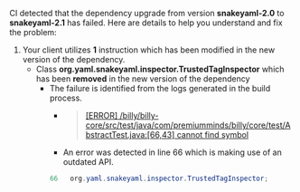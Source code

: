 CI detected that the dependency upgrade from version **snakeyaml-2.0** to **snakeyaml-2.1** has failed. Here are details to help you understand and fix the problem:
1. Your client utilizes **1** instruction which has been modified in the new version of the dependency.
   * <summary>Class <b>org.yaml.snakeyaml.inspector.TrustedTagInspector</b> which has been <b>removed</b> in the new version of the dependency</summary>
            
        *  <summary>The failure is identified from the logs generated in the build process. </summary>
          
            *   >[[ERROR] /billy/billy-core/src/test/java/com/premiumminds/billy/core/test/AbstractTest.java:[66,43] cannot find symbol](https://github.com/chains-project/breaking-good/actions/runs/8110103454/job/22166641300#step:4:423)
            *   An error was detected in line 66 which is making use of an outdated API.
             ``` java
             66   org.yaml.snakeyaml.inspector.TrustedTagInspector;
            ```
            



